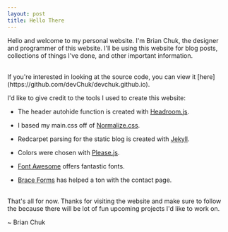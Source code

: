 ```yaml
---
layout: post
title: Hello There
---
```


Hello and welcome to my personal website. I'm Brian Chuk, the designer and programmer of this website. I'll be using this website for blog posts, collections of things I've done, and other important information.

<br>
If you're interested in looking at the source code, you can view it [here](https://github.com/devChuk/devchuk.github.io).

I'd like to give credit to the tools I used to create this website:

*  The header autohide function is created with [Headroom.js](http://wicky.nillia.ms/headroom.js/).

*  I based my main.css off of [Normalize.css](http://necolas.github.io/normalize.css/).

*  Redcarpet parsing for the static blog is created with [Jekyll](http://jekyllrb.com/).

*  Colors were chosen with [Please.js](http://www.checkman.io/please).

*  [Font Awesome](http://fortawesome.github.io/Font-Awesome/) offers fantastic fonts.

*  [Brace Forms](http://forms.brace.io/) has helped a ton with the contact page.

<br>
That's all for now. Thanks for visiting the website and make sure to follow the because there will be lot of fun upcoming projects I'd like to work on.

~ Brian Chuk